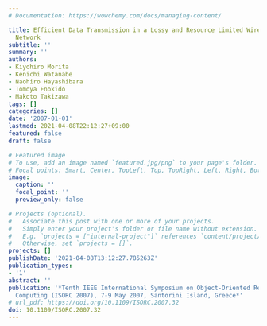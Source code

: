 ```yaml
---
# Documentation: https://wowchemy.com/docs/managing-content/

title: Efficient Data Transmission in a Lossy and Resource Limited Wireless Sensor-Actuator
  Network
subtitle: ''
summary: ''
authors:
- Kiyohiro Morita
- Kenichi Watanabe
- Naohiro Hayashibara
- Tomoya Enokido
- Makoto Takizawa
tags: []
categories: []
date: '2007-01-01'
lastmod: 2021-04-08T22:12:27+09:00
featured: false
draft: false

# Featured image
# To use, add an image named `featured.jpg/png` to your page's folder.
# Focal points: Smart, Center, TopLeft, Top, TopRight, Left, Right, BottomLeft, Bottom, BottomRight.
image:
  caption: ''
  focal_point: ''
  preview_only: false

# Projects (optional).
#   Associate this post with one or more of your projects.
#   Simply enter your project's folder or file name without extension.
#   E.g. `projects = ["internal-project"]` references `content/project/deep-learning/index.md`.
#   Otherwise, set `projects = []`.
projects: []
publishDate: '2021-04-08T13:12:27.785263Z'
publication_types:
- '1'
abstract: ''
publication: '*Tenth IEEE International Symposium on Object-Oriented Real-Time Distributed
  Computing (ISORC 2007), 7-9 May 2007, Santorini Island, Greece*'
# url_pdf: https://doi.org/10.1109/ISORC.2007.32
doi: 10.1109/ISORC.2007.32
---
```

